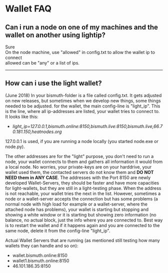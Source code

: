 # Wallet FAQ

## Can i run a node on one of my machines and the wallet on another using lightip?

Sure  
On the node machine, use "allowed" in config.txt to allow the wallet ip to connect  
allowed can be "any" or a list of ips.

***
## How can i use the light wallet?

(June 2018)
In your bismuth-folder is a file called config.txt. It gets adjusted on new releases, but sometimes when we develop new things, some things needed to be adjusted.
for the wallet, the main config-line is "light_ip". This is the line, where all ip-addresses are listed, your wallet tries to connect to.
It looks like this:
- *light_ip=127.0.0.1,bismuth.online:8150,bismuth.live:8150,bismuth.live,66.70.181.150,heatnodes.org*

127.0.0.1 is used, if you are running a node locally (you started node.exe or node.py).

The other addresses are for the "light" purpose, you don't need to run a node, your wallet connects to them and gathers all information it would from a local node.
No worries, your private-keys are on your harddrive, your wallet used them, the contacted servers do not know them and **DO NOT NEED them in ANY CASE**.
The addresses with the Port 8150 are newly developed Wallet-Servers, they should be faster and have more capacities for light-wallets, but they are still in a light-testing phase.
When the address is not reachable, your wallet tries the next in the list.
However, sometimes a node or a wallet-server accepts the connection but has some problems (a normal node with high load for example or a wallet-server, where the attached node has problems),
your wallet is starting but stopping and showing a white window or it is starting but showing zero information (no balance, no actual block, just the info where you are connected to.
Best way is to restart the wallet and if it happens again and you are connected to the same node, delete it from the config-line "light_ip".

Actual Wallet Servers that are running (as mentioned still testing how many wallets they can handle and so on):
* wallet.bismuth.online:8150
* wallet1.bismuth.online:8150
* 46.101.186.35:8150